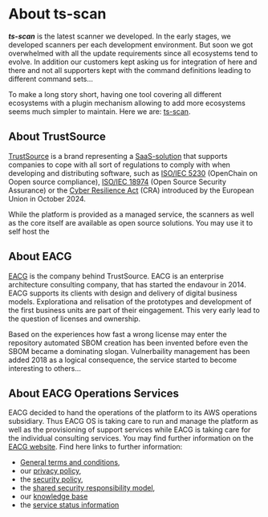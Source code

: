 # About ts-scan

***ts-scan*** is the latest scanner we developed. In the early stages, we developed scanners per each development environment. But soon we got overwhelmed with all the update requirements since all ecosystems tend to evolve. In addition our customers kept asking us for integration of here and there and not all supporters kept with the command definitions leading to different command sets...

To make a long story short, having one tool covering all different ecosystems with a plugin mechanism allowing to add more ecosystems seems much simpler to maintain. Here we are: [ts-scan](https://github.com/trustsource/ts-scan).



## About TrustSource

[TrustSource](https://www.trustsource.io) is a brand representing a [SaaS-solution](https://app.trustsource.io) that supports companies to cope with all sort of regulations to comply with when developing and distributing software, such as [ISO/IEC 5230](https://www.iso.org/obp/ui/en/#iso:std:iso-iec:5230:ed-1:v1:en) (OpenChain on Oopen source compliance),  [ISO/IEC 18974](https://www.iso.org/standard/86450.html) (Open Source Security Assurance) or the [Cyber Resilience Act](https://digital-strategy.ec.europa.eu/en/library/cyber-resilience-act) (CRA) introduced by the European Union in October 2024. 

While the platform is provided as a managed service, the scanners as well as the core itself are available as open source solutions. You may use it to self host the  



## About EACG 

[EACG](https://www.eacg.de) is the company behind TrustSource. EACG is an enterprise architecture consulting company, that has started the endavour in 2014. EACG supports its clients with design and delivery of digital business models. Explorationa and relisation of the prototypes and development of the first business units are part of their eingagement. This very early lead to the question of licenses and ownership. 

Based on the experiences how fast a wrong license may enter the repository automated SBOM creation has been invented before even the SBOM became a dominating slogan. Vulnerbaility management has been added 2018 as a logical consequence, the service started to become interesting to others... 



## About EACG Operations Services

EACG decided to hand the operations of the platform to its AWS operations subsidiary. Thus EACG OS is taking care to run and manage the platform as well as the provisioning of support services while EACG is taking care for the individual consulting services. You may find further information on the [EACG website](https://www.eacg.de). Find here links to further information:

* [General terms and conditions](https://www.trustsource.io/terms/), 
* our [privacy policy](https://www.trustsource.io/privacy-policy/),
* the [security policy](https://www.trustsource.io/security-policy),
* the [shared security responsibility model](https://trustsource.github.io/SSRM), 
* our [knowledge base](https://support.trustsource.io) 
* the [service status information](https://trustsource.statuspage.io) 



